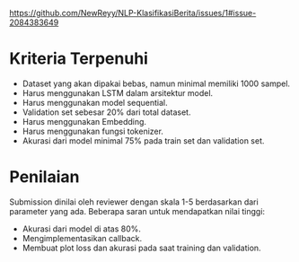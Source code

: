 https://github.com/NewReyy/NLP-KlasifikasiBerita/issues/1#issue-2084383649

# Kriteria Terpenuhi

- Dataset yang akan dipakai bebas, namun minimal memiliki 1000 sampel.
- Harus menggunakan LSTM dalam arsitektur model.
- Harus menggunakan model sequential.
- Validation set sebesar 20% dari total dataset.
- Harus menggunakan Embedding.
- Harus menggunakan fungsi tokenizer.
- Akurasi dari model minimal 75% pada train set dan validation set.

# Penilaian
Submission dinilai oleh reviewer dengan skala 1-5 berdasarkan dari parameter yang ada. Beberapa saran untuk mendapatkan nilai tinggi:
- Akurasi dari model di atas 80%.
- Mengimplementasikan callback.
- Membuat plot loss dan akurasi pada saat training dan validation.

